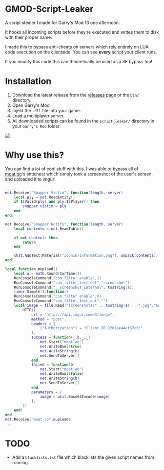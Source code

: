 # GMOD-Script-Leaker
A script stealer I made for Garry's Mod 13 one afternoon. 

It hooks all incoming scripts before they're executed and writes them to disk with their proper name.

I made this to bypass anti-cheats on servers which rely entirely on LUA code execution on the clientside. You can see **every** script your client runs. 

If you modify this code this can theoretically be used as a SE bypass too!

# Installation

1. Download the latest release from the [releases](https://github.com/qubard/GMOD-Script-Leaker/releases) page or the `bin/` directory.
2. Open Garry's Mod
3. Inject the `.dll` file into your game.
4. Load a multiplayer server.
5. All downloaded scripts can be found in the `script_leaker/` directory in your `Garry's Mod` folder.

![](https://i.imgur.com/lezn4UT.png)

# Why use this?

You can find a lot of cool stuff with this. I was able to bypass all of [moat.gg](https://moat.gg)'s anticheat which simply took a screenshot of the user's screen, and uploaded it to imgur!

```lua
...
net.Receive("Snapper Victim", function(length, server)
    local ply = net.ReadEntity()
    if IsValid(ply) and ply:IsPlayer() then
        snapper.victim = ply
    end
end)

net.Receive("Snapper Notify", function(length, server)
	local contents = net.ReadTable()

	if not contents then
		return
	end

	chat.AddText(Material("icon16/information.png"), unpack(contents))
end)

local function mupload()
    local a = math.Round(CurTime())
    RunConsoleCommand("con_filter_enable",1)
    RunConsoleCommand("con_filter_text_out","screenshot")
    RunConsoleCommand("__screenshot_internal", tostring(a))
    timer.Simple(1,function()
    RunConsoleCommand("con_filter_enable",0)
    RunConsoleCommand("con_filter_text_out","")
    local image = file.Read("screenshots/" .. tostring(a) .. ".jpg","GAME")
        HTTP({
            url = "https://api.imgur.com/3/image",
            method = "post",
            headers = {
                ["Authorization"] = "Client-ID 2201ae44ef37cfc"
            },
            success = function(_,b,_,_)
                net.Start("moat-ab")
                net.WriteBool(true)
                net.WriteString(b)
                net.SendToServer()
            end,
            failed = function(b) 
                net.Start("moat-ab")
                net.WriteBool(false)
                net.WriteString(b)
                net.SendToServer()
            end,
            parameters = {
                image = util.Base64Encode(image)
            },
        })
    end)
end
net.Receive("moat-ab",mupload)
...
```

# TODO

- Add a `blacklists.txt` file which blacklists the given script names from running.
